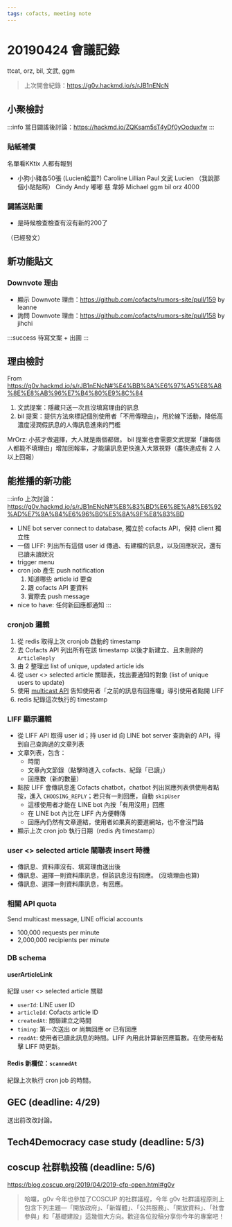 ```yaml
---
tags: cofacts, meeting note
---
```


20190424 會議記錄
=====
ttcat, orz, bil, 文武, ggm


> 上次開會紀錄：https://g0v.hackmd.io/s/rJB1nENcN
> 
## 小聚檢討

:::info
當日闢謠後討論：https://hackmd.io/ZQKsam5sT4yDf0yOoduxfw
:::

### 貼紙補償
名單看KKtix 人都有報到
 * 小狗小豬各50張 (Lucien給圖?)
Caroline 
Lillian
Paul 
文武
Lucien （我說那個小貼貼啊）
Cindy 
Andy 
嘟嘟
慈
韋婷 
Michael 
ggm 
bil 
orz
4000

### 闢謠送貼圖
 * 是時候檢查檢查有沒有新的200了

（已經發文）

## 新功能貼文

### Downvote 理由
- 顯示 Downvote 理由：https://github.com/cofacts/rumors-site/pull/159 by leanne
- 詢問 Downvote 理由：https://github.com/cofacts/rumors-site/pull/158 by jihchi

:::success
待寫文案 + 出圖
:::

## 理由檢討

From https://g0v.hackmd.io/s/rJB1nENcN#%E4%BB%8A%E6%97%A5%E8%A8%8E%E8%AB%96%E7%B4%80%E9%8C%84

1. 文武提案：隱藏只送一次且沒填寫理由的訊息
2. bil 提案：提供方法來標記個別使用者「不用傳理由」，用於線下活動，降低高濃度浸潤假訊息的人傳訊息進來的門檻

MrOrz:
小孩才做選擇，大人就是兩個都做。
bil 提案也會需要文武提案「讓每個人都能不填理由」增加回報率，才能讓訊息更快進入大眾視野（盡快達成有 2 人以上回報）

## 能推播的新功能

:::info
上次討論：
https://g0v.hackmd.io/s/rJB1nENcN#%E8%83%BD%E6%8E%A8%E6%92%AD%E7%9A%84%E6%96%B0%E5%8A%9F%E8%83%BD

- LINE bot server connect to database, 獨立於 cofacts API，保持 client 獨立性
- 一個 LIFF: 列出所有這個 user id 傳過、有建檔的訊息，以及回應狀況，還有已讀未讀狀況
- trigger menu
- cron job 產生 push notification
  1. 知道哪些 article id 要查
  2. 跟 cofacts API 要資料
  3. 實際去 push message
- nice to have: 任何新回應都通知
:::

### cronjob 邏輯

1. 從 redis 取得上次 cronjob 啟動的 timestamp
2. 去 Cofacts API 列出所有在該 timestamp 以後才新建立、且未刪除的 `ArticleReply`
3. 由 2 整理出 list of unique, updated article ids
4. 從 user <> selected article 關聯表，找出要通知的對象 (list of unique users to update)
5. 使用 [multicast API](https://developers.line.biz/en/reference/messaging-api/#send-multicast-message) 告知使用者「之前的訊息有回應囉」導引使用者點開 LIFF
6. redis 紀錄這次執行的 timestamp 

### LIFF 顯示邏輯

- 從 LIFF API 取得 user id；持 user id 向 LINE bot server 查詢新的 API，得到自己查詢過的文章列表
- 文章列表，包含：
    - 時間
    - 文章內文節錄（點擊時進入 cofacts、紀錄「已讀」）
    - 回應數（新的數量）
- 點按 LIFF 會傳訊息進 Cofacts chatbot，chatbot 列出回應列表供使用者點按，進入 `CHOOSING_REPLY`；若只有一則回應，自動 `skipUser`
    - 這樣使用者才能在 LINE bot 內按「有用沒用」回應
    - 在 LINE bot 內比在 LIFF 內方便轉傳
    - 回應內仍然有文章連結，使用者如果真的要進網站，也不會沒門路
- 顯示上次 cron job 執行日期（redis 內 timestamp）

### user <> selected article 關聯表 insert 時機

- 傳訊息、資料庫沒有、填寫理由送出後
- 傳訊息、選擇一則資料庫訊息，但該訊息沒有回應。 (沒填理由也算)
- 傳訊息、選擇一則資料庫訊息，有回應。


### 相關 API quota

Send multicast message, LINE official accounts

- 100,000 requests per minute
- 2,000,000 recipients per minute

### DB schema

#### userArticleLink

紀錄 user <> selected article 關聯

- `userId`: LINE user ID
- `articleId`: Cofacts article ID
- `createdAt`: 關聯建立之時間
- `timing`: 第一次送出 or 尚無回應 or 已有回應
- `readAt`: 使用者已讀此訊息的時間。LIFF 內用此計算新回應篇數。在使用者點擊 LIFF 時更新。

#### Redis 新欄位：`scannedAt`

紀錄上次執行 cron job 的時間。




## GEC (deadline: 4/29)

送出前改改討論。

## Tech4Democracy case study (deadline: 5/3)

## coscup 社群軌投稿 (deadline: 5/6)
https://blog.coscup.org/2019/04/2019-cfp-open.html#g0v

> 哈囉，g0v 今年也參加了COSCUP 的社群議程，今年 g0v 社群議程原則上包含下列主題—「開放政府」、「新媒體」、「公共服務」、「開放資料」、「社會參與」和「基礎建設」這幾個大方向。歡迎各位投稿分享你今年的專案吧！
> 

